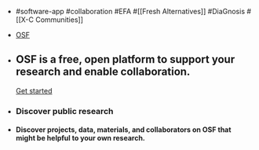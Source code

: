- #software-app #collaboration #EFA #[[Fresh Alternatives]] #DiaGnosis #[[X-C Communities]]
- [OSF](https://osf.io/)
- ## OSF is a free, open platform to support your research and enable collaboration.
  
  [Get started](https://osf.io/register)
- ### Discover public research
- #### Discover projects, data, materials, and collaborators on OSF that might be helpful to your own research.
